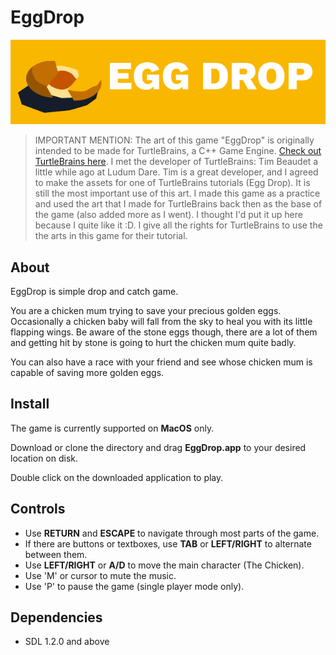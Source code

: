 # EggDrop

![](https://raw.githubusercontent.com/mokuki082/EggDrop/master/logo.png)

> IMPORTANT MENTION: The art of this game "EggDrop" is originally intended to be made for TurtleBrains, a C++ Game Engine. [Check out TurtleBrains here](https://www.timbeaudet.com/). I met the developer of TurtleBrains: Tim Beaudet a little while ago at Ludum Dare. Tim is a great developer, and I agreed to make the assets for one of TurtleBrains tutorials (Egg Drop). It is still the most important use of this art. I made this game as a practice and used the art that I made for TurtleBrains back then as the base of the game (also added more as I went). I thought I'd put it up here because I quite like it :D. I give all the rights for TurtleBrains to use the the arts in this game for their tutorial.

## About

EggDrop is simple drop and catch game.

You are a chicken mum trying to save your precious golden eggs. Occasionally a chicken baby will fall from the sky to heal you with its little flapping wings. Be aware of the stone eggs though, there are a lot of them and getting hit by stone is going to hurt the chicken mum quite badly.

You can also have a race with your friend and see whose chicken mum is capable of saving more golden eggs.


## Install

The game is currently supported on __MacOS__ only.

Download or clone the directory and drag __EggDrop.app__ to your desired location on disk.

Double click on the downloaded application to play.


## Controls

* Use **RETURN** and **ESCAPE** to navigate through most parts of the game.
* If there are buttons or textboxes, use **TAB** or **LEFT/RIGHT** to alternate between them.
* Use **LEFT/RIGHT** or **A/D** to move the main character (The Chicken).
* Use 'M' or cursor to mute the music.
* Use 'P' to pause the game (single player mode only).

## Dependencies
* SDL 1.2.0 and above
